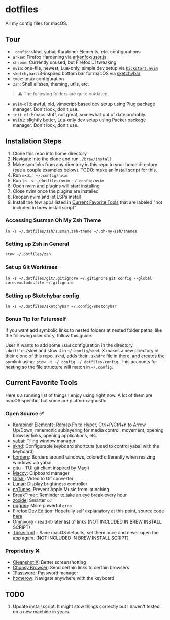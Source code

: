 # dotfiles
All my config files for macOS.

## Tour
- `.config`: skhd, yabai, Karabiner Elements, etc. configurations
- `arken`: Firefox Hardening via [arkenfox/user.js](https://github.com/arkenfox/user.js)
- `chrome`: Currently unused, but Firefox UI tweaking
- `nvim`: one-file, newest, Lua-only, simple dev setup via [`kickstart.nvim`](https://github.com/nvim-lua/kickstart.nvim)
- `sketchybar`: i3-inspired bottom bar for macOS via [sketchybar](https://github.com/FelixKratz/SketchyBar)
- `tmux`: tmux configuration
- `zsh`: Shell aliases, theming, utils, etc.

> :warning: The following folders are quite outdated.
- `nvim-old`: awful, old, vimscript-based dev setup using Plug package manager. Don't look, don't use.
- `init.el`: Emacs stuff, not great, somewhat out of date probably.
- `nvim1`: slightly better, Lua-only dev setup using Packer package manager. Don't look, don't use.

## Installation Steps
1. Clone this repo into home directory
2. Navigate into the clone and run `./brew/install`
3. Make symlinks from any directory in this repo to your home directory (see a couple examples below). TODO: make an install script for this.
4. Run `mkdir ~/.config/nvim`
5. Run `ln -s ~/dotfiles/nvim ~/.config/nvim`
6. Open nvim and plugins will start installing
7. Close nvim once the plugins are installed
8. Reopen nvim and let LSPs install
9. Install the few apps listed in [Current Favorite Tools](#current-favorite-tools) that are labeled "not included in brew install script"

### Accessing Susman Oh My Zsh Theme
`ln -s ~/.dotfiles/zsh/susman.zsh-theme ~/.oh-my-zsh/themes`

### Setting up Zsh in General
`stow ~/.dotfiles/zsh`

### Set up Git Worktrees
`ln -s ~/.dotfiles/git/.gitignore ~/.gitignore`
`git config --global core.excludesfile ~/.gitignore`

### Setting up Sketchybar config
`ln -s ~/.dotfiles/sketchybar ~/.config/sketchybar`

### Bonus Tip for Futureself
If you want add symbolic links to nested folders at nested folder paths, like the following user story, follow this guide.

User X wants to add some `skhd` configuration in the directory `.dotfiles/skhd` and stow it in `~/.config/skhd`. X makes 
a new directory in their clone of this repo, `skhd`, adds their `.skhdrc` file in there, and creates the symlink using:
`stow -t ~/.config ~/.dotfiles/config`. This accounts for nesting so the file structure will match in `~/.config`.

## Current Favorite Tools

Here's a running list of things I enjoy using right now. A lot of them are macOS specific, but some are platform agnostic.

### Open Source ✅
- [Karabiner Elements](https://github.com/pqrs-org/Karabiner-Elements): Remap Fn to Hyper, Ctrl+P/Ctrl+n to Arrow Up/Down, mnemonic sublayering for media control, movement, opening browser links, opening applications, etc.
- [yabai](https://github.com/koekeishiya/yabai): Tiling window manager
- [skhd](https://github.com/koekeishiya/skhd): Configurable keyboard shortcuts (used to control yabai with the keyboard)
- [borders](https://github.com/FelixKratz/JankyBorders): Borders around windows, colored differently when resizing windows via yabai
- [gitu](https://github.com/altsem/gitu) - TUI git client inspired by Magit
- [Maccy](https://github.com/p0deje/Maccy): Clipboard manager
- [Gifski](https://github.com/sindresorhus/Gifski): Video to Gif converter
- [Lunar](https://github.com/alin23/Lunar): Display brightness controller
- [noTunes](https://github.com/tombonez/noTunes): Prevent Apple Music from launching
- [BreakTimer](https://github.com/tom-james-watson/breaktimer-app): Reminder to take an eye break every hour
- [zoxide](https://github.com/ajeetdsouza/zoxide): Smarter `cd`
- [ripgrep](https://github.com/BurntSushi/eipgrep): More powerful `grep`
- [Firefox Dev Edition](https://www.mozilla.org/en-US/firefox/developer/): Hopefully self explanatory at this point, source code [here](https://hg.mozilla.org/mozilla-central/)
- [Omnivore](https://github.com/omnivore-app/omnivore) - read-it-later list of links (NOT INCLUDED IN BREW INSTALL SCRIPT)
- [TinkerTool](https://www.bresink.com/osx/0TinkerTool/download.php) - Sane macOS defaults, set them once and never open the app again. (NOT INCLUDED IN BREW INSTALL SCRIPT)

### Proprietary ❌
- [Cleanshot X](https://cleanshot.com/): Better screenshotting
- [Choosy Browser](https://choosy.app/): Send certain links to certain browsers
- [1Password](https://1password.com/): Password manager
- [homerow](https://homerow.app): Navigate anywhere with the keyboard

## TODO
1. Update install script. It might stow things correctly but I haven't tested on a new machine in years.
